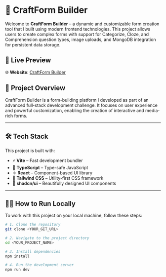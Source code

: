 # 🧩 CraftForm Builder

Welcome to **CraftForm Builder** – a dynamic and customizable form creation tool that I built using modern frontend technologies. This project allows users to create complex forms with support for Categorize, Cloze, and Comprehension question types, image uploads, and MongoDB integration for persistent data storage.

## 🚀 Live Preview

🌐 **Website**: [CraftForm Builder](https://craftform-builder-sujal-rathores-projects-bd32648d.vercel.app/)

## 📂 Project Overview

CraftForm Builder is a form-building platform I developed as part of an advanced full-stack development challenge. It focuses on user experience and powerful customization, enabling the creation of interactive and media-rich forms.



---

## 🛠️ Tech Stack

This project is built with:

- ⚡ **Vite** – Fast development bundler
- 🧠 **TypeScript** – Type-safe JavaScript
- ⚛️ **React** – Component-based UI library
- 🎨 **Tailwind CSS** – Utility-first CSS framework
- 🧱 **shadcn/ui** – Beautifully designed UI components

---

## 🧑‍💻 How to Run Locally

To work with this project on your local machine, follow these steps:

```bash
# 1. Clone the repository
git clone <YOUR_GIT_URL>

# 2. Navigate to the project directory
cd <YOUR_PROJECT_NAME>

# 3. Install dependencies
npm install

# 4. Run the development server
npm run dev
